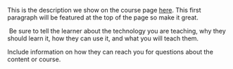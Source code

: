 This is the description we show on the course page [here](https://lab.github.com/AnonymousCube/free-no-work-assignment). This first paragraph will be featured at the top of the page so make it great.
​

​
Be sure to tell the learner about the technology you are teaching, why they should learn it, how they can use it, and what you will teach them.
​


Include information on how they can reach you for questions about the content or course. 